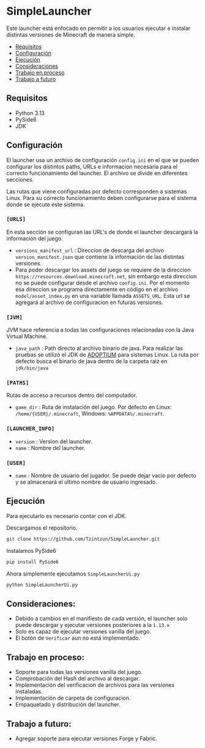 # SimpleLauncher

Este launcher está enfocado en permitir a los usuarios ejecutar e instalar distintas versiones de Minecraft de manera simple.

- [Requisitos](##requisitos)
- [Configuración](##configuración)
- [Ejecución](##ejecución)
- [Consideraciones](##consideraciones:)
- [Trabajo en proceso](##trabajo-en-proceso:)
- [Trabajo a futuro](##trabajo-a-futuro:)
## Requisitos
- Python 3.13
- PySide6
- JDK

## Configuración

El launcher usa un archivo de configuración `config.ini` en el que se pueden configurar los distintos paths, URLs e informacion necesaria para el correcto funcionamiento del launcher. El archivo se divide en diferentes secciones.

Las rutas que viene configuradas por defecto corresponden a sistemas Linux. Para su correcto funcionamiento deben configurarse para el sistema donde se ejecute este sistema. 

### `[URLS]`

En esta sección se configuran las URL's de donde el launcher descargará la información del juego. 

- `versions_manifest_url` : Direccion de descarga del archivo `version_manifest.json` que contiene la información de las distintas versiones.
- Para poder descargar los assets del juego se requiere de la direccion `https://resources.download.minecraft.net`, sin embargo esta direccion no se puede configurar desde el archivo `config.ini`. Por el momento esa direccion se programa directamente en código en el archivo `model/asset_index.py` en una variable llamada `ASSETS_URL`. Esta url se agregará al archivo de configuracion en futuras versiones. 

### `[JVM]`
JVM hace referencia a todas las configuraciones relacionadas con la Java Virtual Machine. 

- `java_path` : Path directo al archivo binario de java. Para realizar las pruebas se utilizó el JDK de [ADOPTIUM](https://adoptium.net/es/) para sistemas Linux. La ruta por defecto busca el binario de java dentro de la carpeta raiz en `jdk/bin/java`

### `[PATHS]`
Rutas de acceso a recursos dentro del computador.

- `game_dir` : Ruta de instalación del juego. Por defecto en Linux: `/home/{USER}/.minecraft`, Windows: `%APPDATA%/.minecraft`.

### `[LAUNCHER_INFO]`

- `version` : Version del launcher.
- `name` : Nombre del launcher.

### `[USER]`

- `name` : Nombre de usuario del jugador. Se puede dejar vacío por defecto y se almacenará el ultimo nombre de usuario ingresado. 

## Ejecución
Para ejecutarlo es necesario contar con el JDK. 

Descargamos el repositorio.

```bash
git clone https://github.com/Tzintzun/SimpleLauncher.git
```

Instalamos PySide6
```bash
pip install PySide6
```

Ahora simplemente ejecutamos `SimpleLauncherUi.py`
```bash
python SimpleLauncherUi.py
```

## Consideraciones:
- Debido a cambios en el manifiesto de cada versión, el launcher solo puede descargar y ejecutar versiones posteriores a la `1.13.x`
- Solo es capaz de ejecutar versiones vanilla del juego. 
- El botón de `Verificar` aun no está implementado.

## Trabajo en proceso:
- Soporte para todas las versiones vanilla del juego.
- Comprobación del Hash del archivo al descargar.
- Implementación del verificacion de archivos para las versiones instaladas.
- Implementación de carpeta de configuracion.
- Empaquetado y distribución del launcher.

## Trabajo a futuro:
- Agregar soporte para ejecutar versiones Forge y Fabric.
